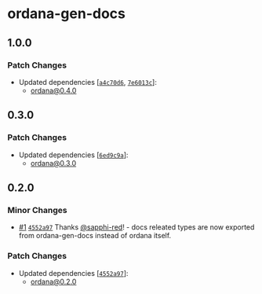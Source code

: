 # ordana-gen-docs

## 1.0.0

### Patch Changes

- Updated dependencies [[`a4c70d6`](https://github.com/sapphi-red/ordana/commit/a4c70d69869998dd1477b194beca612e13b640ed), [`7e6013c`](https://github.com/sapphi-red/ordana/commit/7e6013c8c41df9040cf3d676d901e7c7c5683cb1)]:
  - ordana@0.4.0

## 0.3.0

### Patch Changes

- Updated dependencies [[`6ed9c9a`](https://github.com/sapphi-red/ordana/commit/6ed9c9ad7360a35163344eca8d16bc17a4968637)]:
  - ordana@0.3.0

## 0.2.0

### Minor Changes

- [#1](https://github.com/sapphi-red/ordana/pull/1) [`4552a97`](https://github.com/sapphi-red/ordana/commit/4552a970e60ed50ffddf8098b5087200f50ef237) Thanks [@sapphi-red](https://github.com/sapphi-red)! - docs releated types are now exported from ordana-gen-docs instead of ordana itself.

### Patch Changes

- Updated dependencies [[`4552a97`](https://github.com/sapphi-red/ordana/commit/4552a970e60ed50ffddf8098b5087200f50ef237)]:
  - ordana@0.2.0
